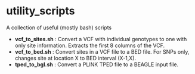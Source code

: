 # utility_scripts
A collection of useful (mostly bash) scripts 

* **vcf_to_sites.sh** : Convert a VCF with individual genotypes to one with only site information. Extracts the first 8 columns of the VCF.
* **vcf_to_bed.sh** : Convert sites in a VCF file to a BED file. For SNPs only, changes site at location X to BED interval (X-1,X).
* **tped_to_bgl.sh** : Convert a PLINK TPED file to a BEAGLE input file.
